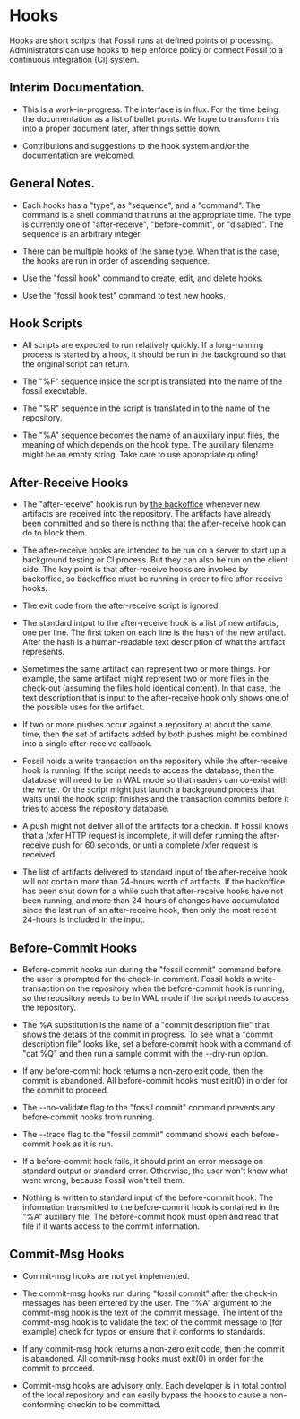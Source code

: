 # Hooks

Hooks are short scripts that Fossil runs at defined points of processing.
Administrators can use hooks to help enforce policy or connect Fossil to
a continuous integration (CI) system.

## Interim Documentation.

  *  This is a work-in-progress.  The interface is in flux.
     For the time being, the documentation as a list of
     bullet points.  We hope to transform this into a proper document
     later, after things settle down.

  *  Contributions and suggestions to the hook system and/or the
     documentation are welcomed.

## General Notes.

  *  Each hooks has a "type", as "sequence", and a "command".  The command
     is a shell command that runs at the appropriate time.  The type
     is currently one of "after-receive", "before-commit", or "disabled".
     The sequence is an arbitrary integer.

  *  There can be multiple hooks of the same type.  When that is the
     case, the hooks are run in order of ascending sequence.

  *  Use the "fossil hook" command to create, edit, and delete hooks.

  *  Use the "fossil hook test" command to test new hooks.

## Hook Scripts

  *  All scripts are expected to run relatively quickly.  If a long-running
     process is started by a hook, it should be run in the background so
     that the original script can return.

  *  The "%F" sequence inside the script is translated into the
     name of the fossil executable.

  *  The "%R" sequence in the script is translated in to the name of
     the repository.

  *  The "%A" sequence becomes the name of an auxiliary input files,
     the meaning of which depends on the hook type.  The auxiliary filename
     might be an empty string.  Take care to use appropriate quoting!


## After-Receive Hooks

  *  The "after-receive" hook is run by [the backoffice](./backoffice.md)
     whenever new artifacts are received into the repository.  The artifacts
     have already been committed and so there is nothing that the
     after-receive hook can do to block them.

  *  The after-receive hooks are intended to be run on a server to start
     up a background testing or CI process.  But they can also be run
     on the client side.  The key point is that after-receive hooks are
     invoked by backoffice, so backoffice must be running in order to
     fire after-receive hooks.

  *  The exit code from the after-receive script is ignored.

  *  The standard intput to the after-receive hook is a list of
     new artifacts, one per line.  The first token on each line is the
     hash of the new artifact.  After the hash is a human-readable text
     description of what the artifact represents.

  *  Sometimes the same artifact can represent two or more things.
     For example, the same artifact might represent two or more files
     in the check-out (assuming the files hold identical content).  In
     that case, the text description that is input to the after-receive
     hook only shows one of the possible uses for the artifact.

  *  If two or more pushes occur against a repository at about the same
     time, then the set of artifacts added by both pushes might be
     combined into a single after-receive callback.

  *  Fossil holds a write transaction on the repository while the
     after-receive hook is running.  If the script needs to access the
     database, then the database will need to be in WAL mode so that
     readers can co-exist with the writer.  Or the script might just
     launch a background process that waits until the hook script finishes
     and the transaction commits before it tries to access the repository
     database.

  *  A push might not deliver all of the artifacts for a checkin.  If
     Fossil knows that a /xfer HTTP request is incomplete, it will defer
     running the after-receive push for 60 seconds, or unti a complete
     /xfer request is received.

  *  The list of artifacts delivered to standard input of the
     after-receive hook will not contain more than 24-hours worth
     of artifacts.  If the backoffice has been shut down for a while
     such that after-receive hooks have not been running, and more
     than 24-hours of changes have accumulated since the last run
     of an after-receive hook, then only the most recent 24-hours
     is included in the input.

## Before-Commit Hooks

  *  Before-commit hooks run during the "fossil commit" command before
     the user is prompted for the check-in comment.  Fossil holds
     a write-transaction on the repository when the before-commit
     hook is running, so the repository needs to be in WAL mode if the
     script needs to access the repository.

  *  The %A substitution is the name of a "commit description file" that
     shows the details of the commit in progress.  To see what a
     "commit description file" looks like, set a before-commit hook
     with a command of "cat %Q" and then run a sample commit with
     the --dry-run option.

  *  If any before-commit hook returns a non-zero exit code, then
     the commit is abandoned.  All
     before-commit hooks must exit(0) in order for the commit to
     proceed.

  *  The --no-validate flag to the "fossil commit" command prevents any
     before-commit hooks from running.

  *  The --trace flag to the "fossil commit" command shows each
     before-commit hook as it is run.

  *  If a before-commit hook fails, it should print an error message
     on standard output or standard error.  Otherwise, the user won't
     know what went wrong, because Fossil won't tell them.

  *  Nothing is written to standard input of the before-commit hook.
     The information transmitted to the before-commit hook is contained
     in the "%A" auxiliary file.  The before-commit hook must open and
     read that file if it wants access to the commit information.

## Commit-Msg Hooks

  *  Commit-msg hooks are not yet implemented.

  *  The commit-msg hooks run during "fossil commit" after the check-in
     messages has been entered by the user.  The "%A" argument to the
     commit-msg hook is the text of the commit message.  The intent
     of the commit-msg hook is to validate the text of the commit
     message to (for example) check for typos or ensure that it
     conforms to standards.

  *  If any commit-msg hook returns a non-zero exit code, then
     the commit is abandoned.  All
     commit-msg hooks must exit(0) in order for the commit to
     proceed.

  *  Commit-msg hooks are advisory only.  Each developer is in total
     control of the local repository and can easily bypass the hooks
     to cause a non-conforming checkin to be committed.
